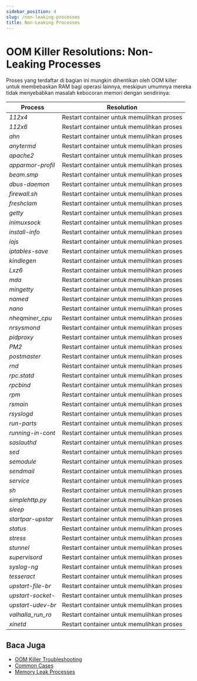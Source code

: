 ```yaml
---
sidebar_position: 4
slug: /non-leaking-processes
title: Non-Leaking Processes
---
```

# OOM Killer Resolutions: Non-Leaking Processes

Proses yang terdaftar di bagian ini mungkin dihentikan oleh OOM killer untuk membebaskan RAM bagi operasi lainnya, meskipun umumnya mereka tidak menyebabkan masalah kebocoran memori dengan sendirinya:

Process | Resolution  
---|---  
_112x4_ | Restart container untuk memulihkan proses  
_112x6_ | Restart container untuk memulihkan proses  
_ahn_ | Restart container untuk memulihkan proses  
_anytermd_ | Restart container untuk memulihkan proses  
_apache2_ | Restart container untuk memulihkan proses  
_apparmor-profil_ | Restart container untuk memulihkan proses  
_beam.smp_ | Restart container untuk memulihkan proses  
_dbus-daemon_ | Restart container untuk memulihkan proses  
_firewall.sh_ | Restart container untuk memulihkan proses  
_freshclam_ | Restart container untuk memulihkan proses  
_getty_ | Restart container untuk memulihkan proses  
_inimuxsock_ | Restart container untuk memulihkan proses  
_install-info_ | Restart container untuk memulihkan proses  
_iojs_ | Restart container untuk memulihkan proses  
_iptables-save_ | Restart container untuk memulihkan proses  
_kindlegen_ | Restart container untuk memulihkan proses  
_Lxz6_ | Restart container untuk memulihkan proses  
_mda_ | Restart container untuk memulihkan proses  
_mingetty_ | Restart container untuk memulihkan proses  
_named_ | Restart container untuk memulihkan proses  
_nano_ | Restart container untuk memulihkan proses  
_nheqminer_cpu_ | Restart container untuk memulihkan proses  
_nrsysmond_ | Restart container untuk memulihkan proses  
_pidproxy_ | Restart container untuk memulihkan proses  
_PM2_ | Restart container untuk memulihkan proses  
_postmaster_ | Restart container untuk memulihkan proses  
_rnd_ | Restart container untuk memulihkan proses  
_rpc.statd_ | Restart container untuk memulihkan proses  
_rpcbind_ | Restart container untuk memulihkan proses  
_rpm_ | Restart container untuk memulihkan proses  
_rsmain_ | Restart container untuk memulihkan proses  
_rsyslogd_ | Restart container untuk memulihkan proses  
_run-parts_ | Restart container untuk memulihkan proses  
_running-in-cont_ | Restart container untuk memulihkan proses  
_saslauthd_ | Restart container untuk memulihkan proses  
_sed_ | Restart container untuk memulihkan proses  
_semodule_ | Restart container untuk memulihkan proses  
_sendmail_ | Restart container untuk memulihkan proses  
_service_ | Restart container untuk memulihkan proses  
_sh_ | Restart container untuk memulihkan proses  
_simplehttp.py_ | Restart container untuk memulihkan proses  
_sleep_ | Restart container untuk memulihkan proses  
_startpar-upstar_ | Restart container untuk memulihkan proses  
_status_ | Restart container untuk memulihkan proses  
_stress_ | Restart container untuk memulihkan proses  
_stunnel_ | Restart container untuk memulihkan proses  
_supervisord_ | Restart container untuk memulihkan proses  
_syslog-ng_ | Restart container untuk memulihkan proses  
_tesseract_ | Restart container untuk memulihkan proses  
_upstart-file-br_ | Restart container untuk memulihkan proses  
_upstart-socket-_ | Restart container untuk memulihkan proses  
_upstart-udev-br_ | Restart container untuk memulihkan proses  
_valhalla_run_ro_ | Restart container untuk memulihkan proses  
_xinetd_ | Restart container untuk memulihkan proses  
  
## Baca Juga

  * [OOM Killer Troubleshooting](https://docs.dewacloud.com/docs/oom-killer-troubleshooting/)
  * [Common Cases](https://docs.dewacloud.com/docs/oom-killer-common-cases/)
  * [Memory Leak Processes](https://docs.dewacloud.com/docs/oom-killer-leak-risk-processes/)